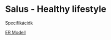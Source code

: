 # Salus - Healthy lifestyle

[Specifikációk](https://github.com/14A-C-Salus/Others/blob/main/docs/spec.md)

[ER Modell](https://github.com/14A-C-Salus/Others/blob/main/docs/ER.md)
